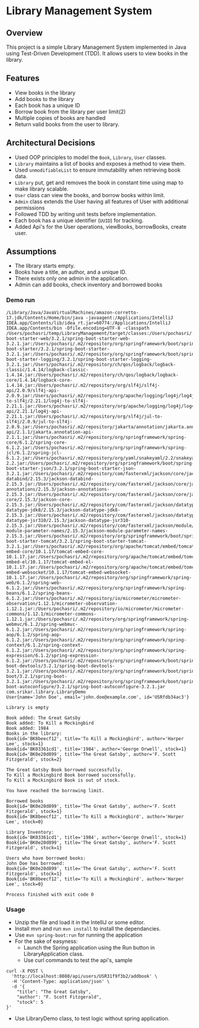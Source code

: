 # Library Management System

## Overview
This project is a simple Library Management System implemented in Java using Test-Driven Development (TDD). It allows users to view books in the library.

## Features
- View books in the library
- Add books to the library
- Each book has a unique ID
- Borrow book from the library per user limit(2)
- Multiple copies of books are handled
- Return valid books from the user to library. 

## Architectural Decisions
- Used OOP principles to model the `Book`, `Library`, `User` classes.
- `Library` maintains a list of books and exposes a method to view them.
- Used `unmodifiableList` to ensure immutability when retrieving book data.
- `Library` put, get and removes the book in constant time using map to make library scalable.
- `User` class can view the books, and borrow books within limit.
- `Admin` class extends the User having all features of User with additional permissions
- Followed TDD by writing unit tests before implementation.
- Each book has a unique identifier (`UUID`) for tracking.
- Added Api's for the User operations, viewBooks, borrowBooks, create user.

## Assumptions
- The library starts empty.
- Books have a title, an author, and a unique ID.
- There exists only one admin in the application.
- Admin can add books, check inventory and borrowed books

### Demo run

```
/Library/Java/JavaVirtualMachines/amazon-corretto-17.jdk/Contents/Home/bin/java -javaagent:/Applications/IntelliJ IDEA.app/Contents/lib/idea_rt.jar=60774:/Applications/IntelliJ IDEA.app/Contents/bin -Dfile.encoding=UTF-8 -classpath /Users/pochasri/temp/LibraryManagement/target/classes:/Users/pochasri/.m2/repository/org/springframework/boot/spring-boot-starter-web/3.2.1/spring-boot-starter-web-3.2.1.jar:/Users/pochasri/.m2/repository/org/springframework/boot/spring-boot-starter/3.2.1/spring-boot-starter-3.2.1.jar:/Users/pochasri/.m2/repository/org/springframework/boot/spring-boot-starter-logging/3.2.1/spring-boot-starter-logging-3.2.1.jar:/Users/pochasri/.m2/repository/ch/qos/logback/logback-classic/1.4.14/logback-classic-1.4.14.jar:/Users/pochasri/.m2/repository/ch/qos/logback/logback-core/1.4.14/logback-core-1.4.14.jar:/Users/pochasri/.m2/repository/org/slf4j/slf4j-api/2.0.9/slf4j-api-2.0.9.jar:/Users/pochasri/.m2/repository/org/apache/logging/log4j/log4j-to-slf4j/2.21.1/log4j-to-slf4j-2.21.1.jar:/Users/pochasri/.m2/repository/org/apache/logging/log4j/log4j-api/2.21.1/log4j-api-2.21.1.jar:/Users/pochasri/.m2/repository/org/slf4j/jul-to-slf4j/2.0.9/jul-to-slf4j-2.0.9.jar:/Users/pochasri/.m2/repository/jakarta/annotation/jakarta.annotation-api/2.1.1/jakarta.annotation-api-2.1.1.jar:/Users/pochasri/.m2/repository/org/springframework/spring-core/6.1.2/spring-core-6.1.2.jar:/Users/pochasri/.m2/repository/org/springframework/spring-jcl/6.1.2/spring-jcl-6.1.2.jar:/Users/pochasri/.m2/repository/org/yaml/snakeyaml/2.2/snakeyaml-2.2.jar:/Users/pochasri/.m2/repository/org/springframework/boot/spring-boot-starter-json/3.2.1/spring-boot-starter-json-3.2.1.jar:/Users/pochasri/.m2/repository/com/fasterxml/jackson/core/jackson-databind/2.15.3/jackson-databind-2.15.3.jar:/Users/pochasri/.m2/repository/com/fasterxml/jackson/core/jackson-annotations/2.15.3/jackson-annotations-2.15.3.jar:/Users/pochasri/.m2/repository/com/fasterxml/jackson/core/jackson-core/2.15.3/jackson-core-2.15.3.jar:/Users/pochasri/.m2/repository/com/fasterxml/jackson/datatype/jackson-datatype-jdk8/2.15.3/jackson-datatype-jdk8-2.15.3.jar:/Users/pochasri/.m2/repository/com/fasterxml/jackson/datatype/jackson-datatype-jsr310/2.15.3/jackson-datatype-jsr310-2.15.3.jar:/Users/pochasri/.m2/repository/com/fasterxml/jackson/module/jackson-module-parameter-names/2.15.3/jackson-module-parameter-names-2.15.3.jar:/Users/pochasri/.m2/repository/org/springframework/boot/spring-boot-starter-tomcat/3.2.1/spring-boot-starter-tomcat-3.2.1.jar:/Users/pochasri/.m2/repository/org/apache/tomcat/embed/tomcat-embed-core/10.1.17/tomcat-embed-core-10.1.17.jar:/Users/pochasri/.m2/repository/org/apache/tomcat/embed/tomcat-embed-el/10.1.17/tomcat-embed-el-10.1.17.jar:/Users/pochasri/.m2/repository/org/apache/tomcat/embed/tomcat-embed-websocket/10.1.17/tomcat-embed-websocket-10.1.17.jar:/Users/pochasri/.m2/repository/org/springframework/spring-web/6.1.2/spring-web-6.1.2.jar:/Users/pochasri/.m2/repository/org/springframework/spring-beans/6.1.2/spring-beans-6.1.2.jar:/Users/pochasri/.m2/repository/io/micrometer/micrometer-observation/1.12.1/micrometer-observation-1.12.1.jar:/Users/pochasri/.m2/repository/io/micrometer/micrometer-commons/1.12.1/micrometer-commons-1.12.1.jar:/Users/pochasri/.m2/repository/org/springframework/spring-webmvc/6.1.2/spring-webmvc-6.1.2.jar:/Users/pochasri/.m2/repository/org/springframework/spring-aop/6.1.2/spring-aop-6.1.2.jar:/Users/pochasri/.m2/repository/org/springframework/spring-context/6.1.2/spring-context-6.1.2.jar:/Users/pochasri/.m2/repository/org/springframework/spring-expression/6.1.2/spring-expression-6.1.2.jar:/Users/pochasri/.m2/repository/org/springframework/boot/spring-boot-devtools/3.2.1/spring-boot-devtools-3.2.1.jar:/Users/pochasri/.m2/repository/org/springframework/boot/spring-boot/3.2.1/spring-boot-3.2.1.jar:/Users/pochasri/.m2/repository/org/springframework/boot/spring-boot-autoconfigure/3.2.1/spring-boot-autoconfigure-3.2.1.jar com.srikar.library.LibraryDemo
User{name='John Doe', email='john.doe@example.com', id='USRfdb34ac3'}

Library is empty

Book added: The Great Gatsby
Book added: To Kill a Mockingbird
Book added: 1984
Books in the library:
Book{id='BK8beecf12', title='To Kill a Mockingbird', author='Harper Lee', stock=1}
Book{id='BK03361cd1', title='1984', author='George Orwell', stock=1}
Book{id='BK0e20d899', title='The Great Gatsby', author='F. Scott Fitzgerald', stock=2}

The Great Gatsby Book borrowed successfully.
To Kill a Mockingbird Book borrowed successfully.
To Kill a Mockingbird Book is out of stock.

You have reached the borrowing limit.

Borrowed books
Book{id='BK0e20d899', title='The Great Gatsby', author='F. Scott Fitzgerald', stock=1}
Book{id='BK8beecf12', title='To Kill a Mockingbird', author='Harper Lee', stock=0}

Library Inventory:
Book{id='BK03361cd1', title='1984', author='George Orwell', stock=1}
Book{id='BK0e20d899', title='The Great Gatsby', author='F. Scott Fitzgerald', stock=1}

Users who have borrowed books:
John Doe has borrowed:
Book{id='BK0e20d899', title='The Great Gatsby', author='F. Scott Fitzgerald', stock=1}
Book{id='BK8beecf12', title='To Kill a Mockingbird', author='Harper Lee', stock=0}

Process finished with exit code 0
```

### Usage

* Unzip the file and load it in the IntelliJ or some editor.
* Install mvn and run `mvn install` to install the dependancies.
* Use `mvn spring-boot:run` for running the application
* For the sake of easyness: 
  * Launch the Spring application using the Run button in LibraryApplication class.
  * Use curl commands to test the api's, 
  sample
```
curl -X POST \
  'http://localhost:8080/api/users/USR31f9f3b2/addbook' \
  -H 'Content-Type: application/json' \
  -d '{
    "title": "The Great Gatsby",
    "author": "F. Scott Fitzgerald",
    "stock": 5
}'
```
* Use LibraryDemo class, to test logic without spring application.
